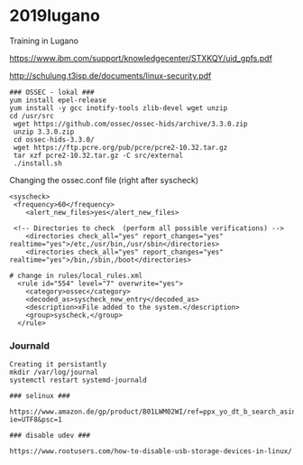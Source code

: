 # 2019lugano
Training in Lugano


https://www.ibm.com/support/knowledgecenter/STXKQY/uid_gpfs.pdf

http://schulung.t3isp.de/documents/linux-security.pdf

```
### OSSEC - lokal ###
yum install epel-release 
yum install -y gcc inotify-tools zlib-devel wget unzip 
cd /usr/src 
 wget https://github.com/ossec/ossec-hids/archive/3.3.0.zip
 unzip 3.3.0.zip 
 cd ossec-hids-3.3.0/
 wget https://ftp.pcre.org/pub/pcre/pcre2-10.32.tar.gz
 tar xzf pcre2-10.32.tar.gz -C src/external
 ./install.sh 
 ```

Changing the ossec.conf file 
(right after syscheck) 

```
<syscheck>
 <frequency>60</frequency>
    <alert_new_files>yes</alert_new_files>

 <!-- Directories to check  (perform all possible verifications) -->
    <directories check_all="yes" report_changes="yes" realtime="yes">/etc,/usr/bin,/usr/sbin</directories>
    <directories check_all="yes" report_changes="yes" realtime="yes">/bin,/sbin,/boot</directories>
```

```
# change in rules/local_rules.xml 
  <rule id="554" level="7" overwrite="yes">
    <category>ossec</category>
    <decoded_as>syscheck_new_entry</decoded_as>
    <description>xFile added to the system.</description>
    <group>syscheck,</group>
  </rule>
```

### Journald ###

```
Creating it persistantly
mkdir /var/log/journal 
systemctl restart systemd-journald

### selinux ### 

https://www.amazon.de/gp/product/B01LWM02WI/ref=ppx_yo_dt_b_search_asin_title?ie=UTF8&psc=1

### disable udev ###

https://www.rootusers.com/how-to-disable-usb-storage-devices-in-linux/
